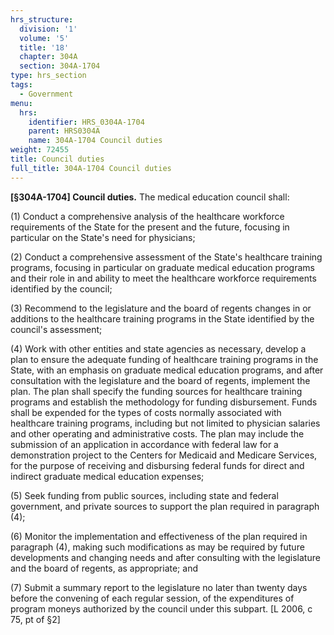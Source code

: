 ```yaml
---
hrs_structure:
  division: '1'
  volume: '5'
  title: '18'
  chapter: 304A
  section: 304A-1704
type: hrs_section
tags:
  - Government
menu:
  hrs:
    identifier: HRS_0304A-1704
    parent: HRS0304A
    name: 304A-1704 Council duties
weight: 72455
title: Council duties
full_title: 304A-1704 Council duties
---
```

**[§304A-1704] Council duties.** The medical education council shall:

(1) Conduct a comprehensive analysis of the healthcare workforce requirements of the State for the present and the future, focusing in particular on the State's need for physicians;

(2) Conduct a comprehensive assessment of the State's healthcare training programs, focusing in particular on graduate medical education programs and their role in and ability to meet the healthcare workforce requirements identified by the council;

(3) Recommend to the legislature and the board of regents changes in or additions to the healthcare training programs in the State identified by the council's assessment;

(4) Work with other entities and state agencies as necessary, develop a plan to ensure the adequate funding of healthcare training programs in the State, with an emphasis on graduate medical education programs, and after consultation with the legislature and the board of regents, implement the plan. The plan shall specify the funding sources for healthcare training programs and establish the methodology for funding disbursement. Funds shall be expended for the types of costs normally associated with healthcare training programs, including but not limited to physician salaries and other operating and administrative costs. The plan may include the submission of an application in accordance with federal law for a demonstration project to the Centers for Medicaid and Medicare Services, for the purpose of receiving and disbursing federal funds for direct and indirect graduate medical education expenses;

(5) Seek funding from public sources, including state and federal government, and private sources to support the plan required in paragraph (4);

(6) Monitor the implementation and effectiveness of the plan required in paragraph (4), making such modifications as may be required by future developments and changing needs and after consulting with the legislature and the board of regents, as appropriate; and

(7) Submit a summary report to the legislature no later than twenty days before the convening of each regular session, of the expenditures of program moneys authorized by the council under this subpart. [L 2006, c 75, pt of §2]